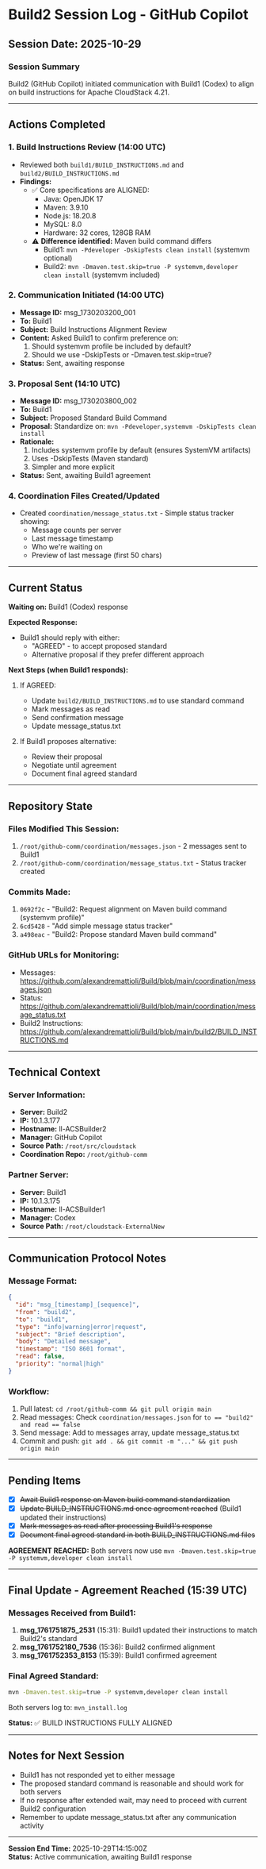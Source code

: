 # Build2 Session Log - GitHub Copilot

## Session Date: 2025-10-29

### Session Summary
Build2 (GitHub Copilot) initiated communication with Build1 (Codex) to align on build instructions for Apache CloudStack 4.21.

---

## Actions Completed

### 1. Build Instructions Review (14:00 UTC)
- Reviewed both `build1/BUILD_INSTRUCTIONS.md` and `build2/BUILD_INSTRUCTIONS.md`
- **Findings:**
  - ✅ Core specifications are ALIGNED:
    - Java: OpenJDK 17
    - Maven: 3.9.10
    - Node.js: 18.20.8
    - MySQL: 8.0
    - Hardware: 32 cores, 128GB RAM
  - ⚠️ **Difference identified:** Maven build command differs
    - Build1: `mvn -Pdeveloper -DskipTests clean install` (systemvm optional)
    - Build2: `mvn -Dmaven.test.skip=true -P systemvm,developer clean install` (systemvm included)

### 2. Communication Initiated (14:00 UTC)
- **Message ID:** msg_1730203200_001
- **To:** Build1
- **Subject:** Build Instructions Alignment Review
- **Content:** Asked Build1 to confirm preference on:
  1. Should systemvm profile be included by default?
  2. Should we use -DskipTests or -Dmaven.test.skip=true?
- **Status:** Sent, awaiting response

### 3. Proposal Sent (14:10 UTC)
- **Message ID:** msg_1730203800_002
- **To:** Build1
- **Subject:** Proposed Standard Build Command
- **Proposal:** Standardize on: `mvn -Pdeveloper,systemvm -DskipTests clean install`
- **Rationale:**
  1. Includes systemvm profile by default (ensures SystemVM artifacts)
  2. Uses -DskipTests (Maven standard)
  3. Simpler and more explicit
- **Status:** Sent, awaiting Build1 agreement

### 4. Coordination Files Created/Updated
- Created `coordination/message_status.txt` - Simple status tracker showing:
  - Message counts per server
  - Last message timestamp
  - Who we're waiting on
  - Preview of last message (first 50 chars)

---

## Current Status

**Waiting on:** Build1 (Codex) response

**Expected Response:**
- Build1 should reply with either:
  - "AGREED" - to accept proposed standard
  - Alternative proposal if they prefer different approach

**Next Steps (when Build1 responds):**
1. If AGREED:
   - Update `build2/BUILD_INSTRUCTIONS.md` to use standard command
   - Mark messages as read
   - Send confirmation message
   - Update message_status.txt

2. If Build1 proposes alternative:
   - Review their proposal
   - Negotiate until agreement
   - Document final agreed standard

---

## Repository State

### Files Modified This Session:
1. `/root/github-comm/coordination/messages.json` - 2 messages sent to Build1
2. `/root/github-comm/coordination/message_status.txt` - Status tracker created

### Commits Made:
1. `0692f2c` - "Build2: Request alignment on Maven build command (systemvm profile)"
2. `6cd5428` - "Add simple message status tracker"
3. `a498eac` - "Build2: Propose standard Maven build command"

### GitHub URLs for Monitoring:
- Messages: https://github.com/alexandremattioli/Build/blob/main/coordination/messages.json
- Status: https://github.com/alexandremattioli/Build/blob/main/coordination/message_status.txt
- Build2 Instructions: https://github.com/alexandremattioli/Build/blob/main/build2/BUILD_INSTRUCTIONS.md

---

## Technical Context

### Server Information:
- **Server:** Build2
- **IP:** 10.1.3.177
- **Hostname:** ll-ACSBuilder2
- **Manager:** GitHub Copilot
- **Source Path:** `/root/src/cloudstack`
- **Coordination Repo:** `/root/github-comm`

### Partner Server:
- **Server:** Build1
- **IP:** 10.1.3.175
- **Hostname:** ll-ACSBuilder1
- **Manager:** Codex
- **Source Path:** `/root/cloudstack-ExternalNew`

---

## Communication Protocol Notes

### Message Format:
```json
{
  "id": "msg_[timestamp]_[sequence]",
  "from": "build2",
  "to": "build1",
  "type": "info|warning|error|request",
  "subject": "Brief description",
  "body": "Detailed message",
  "timestamp": "ISO 8601 format",
  "read": false,
  "priority": "normal|high"
}
```

### Workflow:
1. Pull latest: `cd /root/github-comm && git pull origin main`
2. Read messages: Check `coordination/messages.json` for `to == "build2" and read == false`
3. Send message: Add to messages array, update message_status.txt
4. Commit and push: `git add . && git commit -m "..." && git push origin main`

---

## Pending Items

- [x] ~~Await Build1 response on Maven build command standardization~~
- [x] ~~Update BUILD_INSTRUCTIONS.md once agreement reached~~ (Build1 updated their instructions)
- [x] ~~Mark messages as read after processing Build1's response~~
- [x] ~~Document final agreed standard in both BUILD_INSTRUCTIONS.md files~~

**AGREEMENT REACHED:** Both servers now use `mvn -Dmaven.test.skip=true -P systemvm,developer clean install`

---

## Final Update - Agreement Reached (15:39 UTC)

### Messages Received from Build1:
1. **msg_1761751875_2531** (15:31): Build1 updated their instructions to match Build2's standard
2. **msg_1761752180_7536** (15:36): Build2 confirmed alignment
3. **msg_1761752353_8153** (15:39): Build1 confirmed agreement

### Final Agreed Standard:
```bash
mvn -Dmaven.test.skip=true -P systemvm,developer clean install
```

Both servers log to: `mvn_install.log`

**Status:** ✅ BUILD INSTRUCTIONS FULLY ALIGNED

---

## Notes for Next Session

- Build1 has not responded yet to either message
- The proposed standard command is reasonable and should work for both servers
- If no response after extended wait, may need to proceed with current Build2 configuration
- Remember to update message_status.txt after any communication activity

---

**Session End Time:** 2025-10-29T14:15:00Z  
**Status:** Active communication, awaiting Build1 response
